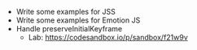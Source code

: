 - Write some examples for JSS
- Write some examples for Emotion JS
- Handle preserveInitialKeyframe
    - Lab: https://codesandbox.io/p/sandbox/f21w9v
